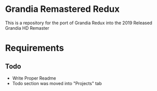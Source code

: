 # Grandia Remastered Redux

This is a repository for the port of Grandia Redux into the 2019 Released Grandia HD Remaster

# Requirements


## Todo

- Write Proper Readme
- Todo section was moved into "Projects" tab
